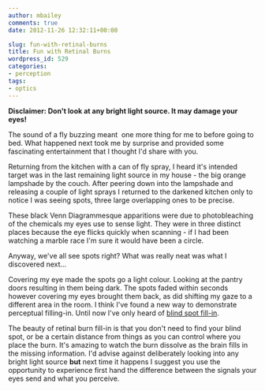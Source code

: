 ```yaml
---
author: mbailey
comments: true
date: 2012-11-26 12:32:11+00:00

slug: fun-with-retinal-burns
title: Fun with Retinal Burns
wordpress_id: 529
categories:
- perception
tags:
- optics
---
```


**Disclaimer: Don't look at any bright light source. It may damage your eyes!**

The sound of a fly buzzing meant  one more thing for me to before going to bed.
What happened next took me by surprise and provided some fascinating
entertainment that I thought I'd share with you.

Returning from the kitchen with a can of fly spray, I heard it's intended
target was in the last remaining light source in my house - the big orange
lampshade by the couch. After peering down into the lampshade and releasing a
couple of light sprays I returned to the darkened kitchen only to notice I was
seeing spots, three large overlapping ones to be precise.

These black Venn Diagrammesque apparitions were due to photobleaching of the
chemicals my eyes use to sense light. They were in three distinct places
because the eye flicks quickly when scanning - if I had been watching a marble
race I'm sure it would have been a circle.

Anyway, we've all see spots right? What was really neat was what I discovered
next...

Covering my eye made the spots go a light colour. Looking at the pantry doors
resulting in them being dark. The spots faded within seconds however covering
my eyes brought them back, as did shifting my gaze to a different area in the
room. I think I've found a new way to demonstrate perceptual filling-in. Until
now I've only heard of [blind spot
fill-in](http://www.med.yale.edu/neurobio/mccormick/fill_in_seminar/introduction.html).

The beauty of retinal burn fill-in is that you don't need to find your blind
spot, or be a certain distance from things as you can control where you place
the burn. It's amazing to watch the burn dissolve as the brain fills in the
missing information. I'd advise against deliberately looking into any bright
light source **but** next time it happens I suggest you use the opportunity to
experience first hand the difference between the signals your eyes send and
what you perceive.
